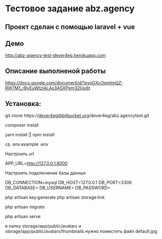 # Тестовое задание abz.agency

## Проект сделан с помощью laravel + vue

## Демо 
http://abz-agency-test-dever4eg.herokuapp.com

## Описание выполненой работы
https://docs.google.com/document/d/1eypGXcOqmImQZ-RW7M1_rByEuWtzlALAs3ASXPem32I/edit

## Установка:

git clone https://dever4eg@bitbucket.org/dever4eg/abz.agencytest.git

composer install

yarn install || npm install

cp .env.example .env

Настроить url

APP_URL=http://127.0.0.1:8000

Настроить подключение базы данных

DB_CONNECTION=mysql
DB_HOST=127.0.0.1
DB_PORT=3306
DB_DATABASE=
DB_USERNAME=
DB_PASSWORD=

php artisan key:generate
php artisan storage:link

php artisan migrate

php artisan serve

в папку storage/app/public/avatars 
и storage/app/public/avatars/thumbnails 
нужно поместить файл default.jpg 